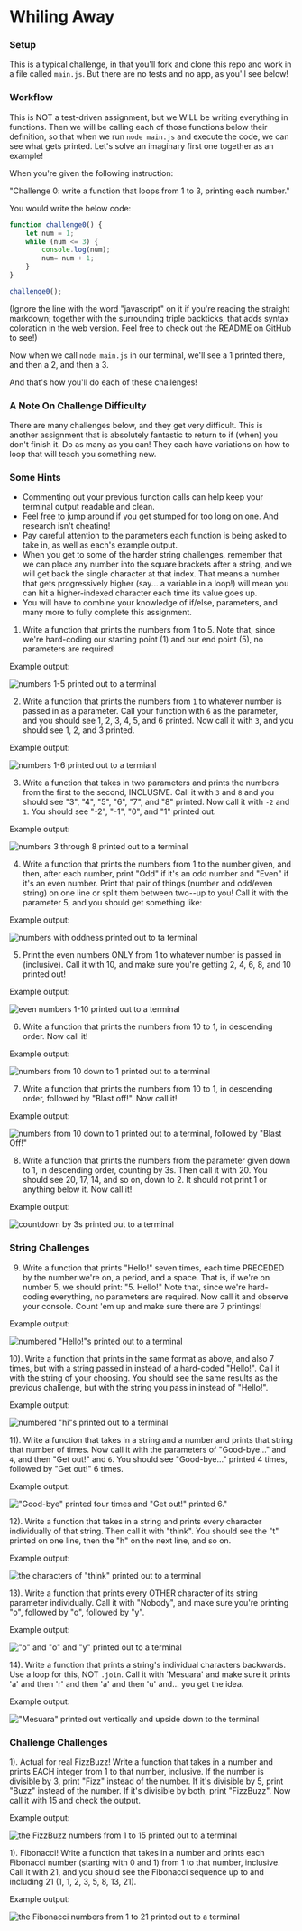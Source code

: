 # Whiling Away

### Setup

This is a typical challenge, in that you'll fork and clone this repo and work in a file called `main.js`. But there are no tests and no app, as you'll see below!


### Workflow

This is NOT a test-driven assignment, but we WILL be writing everything in functions. Then we will be calling each of those functions below their definition, so that when we run `node main.js` and execute the code, we can see what gets printed. Let's solve an imaginary first one together as an example!

When you're given the following instruction:

"Challenge 0: write a function that loops from 1 to 3, printing each number."

You would write the below code: 
```javascript
function challenge0() {
    let num = 1;
    while (num <= 3) {
        console.log(num);
        num= num + 1;
    }
}

challenge0();
```
(Ignore the line with the word "javascript" on it if you're reading the straight markdown; together with the  surrounding triple backticks, that adds syntax coloration in the web version. Feel free to check out the README on GitHub to see!)

Now when we call `node main.js` in our terminal, we'll see a 1 printed there, and then a 2, and then a 3.

And that's how you'll do each of these challenges!


### A Note On Challenge Difficulty

There are many challenges below, and they get very difficult. This is another assignment that is absolutely fantastic to return to if (when) you don't finish it. Do as many as you can! They each have variations on how to loop that will teach you something new.


### Some Hints

* Commenting out your previous function calls can help keep your terminal output readable and clean.
* Feel free to jump around if you get stumped for too long on one. And research isn't cheating!
* Pay careful attention to the parameters each function is being asked to take in, as well as each's example output.
* When you get to some of the harder string challenges, remember that we can place any number into the square brackets after a string, and we will get back the single character at that index. That means a number that gets progressively higher (say... a variable in a loop!) will mean you can hit a higher-indexed character each time its value goes up.
* You will have to combine your knowledge of if/else, parameters, and many more to fully complete this assignment.



1) Write a function that prints the numbers from 1 to 5. Note that, since we're hard-coding our starting point (1) and our end point (5), no parameters are required!

Example output:

![numbers 1-5 printed out to a terminal](./assets/challenge-1.png)

2) Write a function that prints the numbers from `1` to whatever number is passed in as a parameter. Call your function with `6` as the parameter, and you should see 1, 2, 3, 4, 5, and 6 printed. Now call it with `3`, and you should see 1, 2, and 3 printed.

Example output:

![numbers 1-6 printed out to a termianl](./assets/challenge-2.png)

3) Write a function that takes in two parameters and prints the numbers from the first to the second, INCLUSIVE. Call it with `3` and `8` and you should see "3", "4", "5", "6", "7", and "8" printed. Now call it with `-2` and `1`. You should see "-2", "-1", "0", and "1" printed out.

Example output:

![numbers 3 through 8 printed out to a terminal](./assets/challenge-3.png)

4) Write a function that prints the numbers from 1 to the number given, and then, after each number, print "Odd" if it's an odd number and "Even" if it's an even number. Print that pair of things (number and odd/even string) on one line or split them between two--up to you! Call it with the parameter 5, and you should get something like:

Example output:

![numbers with oddness printed out to ta terminal](./assets/challenge-4.png)

5) Print the even numbers ONLY from 1 to whatever number is passed in (inclusive). Call it with 10, and make sure you're getting 2, 4, 6, 8, and 10 printed out!

Example output:

![even numbers 1-10 printed out to a terminal](./assets/challenge-5.png)

6) Write a function that prints the numbers from 10 to 1, in descending order. Now call it!

Example output:

![numbers from 10 down to 1 printed out to a terminal](./assets/challenge-6.png)

7) Write a function that prints the numbers from 10 to 1, in descending order, followed by "Blast off!". Now call it!

Example output:

![numbers from 10 down to 1 printed out to a terminal, followed by "Blast Off!"](./assets/challenge-7.png)

8) Write a function that prints the numbers from the parameter given down to 1, in descending order, counting by 3s. Then call it with 20. You should see 20, 17, 14, and so on, down to 2. It should not print 1 or anything below it. Now call it!

Example output:

![countdown by 3s printed out to a terminal](./assets/challenge-8.png)



### String Challenges

9) Write a function that prints "Hello!" seven times, each time PRECEDED by the number we're on, a period, and a space. That is, if we're on number 5, we should print: "5. Hello!" Note that, since we're hard-coding everything, no parameters are required. Now call it and observe your console. Count 'em up and make sure there are 7 printings!

Example output:

![numbered "Hello!"s printed out to a terminal](./assets/challenge-9.png)

10). Write a function that prints in the same format as above, and also 7 times, but with a string passed in instead of a hard-coded "Hello!". Call it with the string of your choosing. You should see the same results as the previous challenge, but with the string you pass in instead of "Hello!".

Example output:

![numbered "hi"s printed out to a terminal](./assets/challenge-10.png)

11). Write a function that takes in a string and a number and prints that string that number of times. Now call it with the parameters of "Good-bye..." and `4`, and then "Get out!" and `6`. You should see "Good-bye..." printed 4 times, followed by "Get out!" 6 times.

Example output:

!["Good-bye" printed four times and "Get out!" printed 6."](./assets/challenge-11.png)

12). Write a function that takes in a string and prints every character individually of that string. Then call it with "think". You should see the "t" printed on one line, then the "h" on the next line, and so on.

Example output:

![the characters of "think" printed out to a terminal](./assets/challenge-12.png)

13). Write a function that prints every OTHER character of its string parameter individually. Call it with "Nobody", and make sure you're printing "o", followed by "o", followed by "y".

Example output:

!["o" and "o" and "y" printed out to a terminal](./assets/challenge-13.png)

14). Write a function that prints a string's individual characters backwards. Use a loop for this, NOT `.join`. Call it with 'Mesuara' and make sure it prints 'a' and then 'r' and then 'a' and then 'u' and… you get the idea.

Example output:

!["Mesuara" printed out vertically and upside down to the terminal](./assets/challenge-14.png)



### Challenge Challenges

1). Actual for real FizzBuzz! Write a function that takes in a number and prints EACH integer from 1 to that number, inclusive. If the number is divisible by 3, print "Fizz" instead of the number. If it's divisible by 5, print "Buzz" instead of the number. If it's divisible by both, print "FizzBuzz". Now call it with 15 and check the output.

Example output:

![the FizzBuzz numbers from 1 to 15 printed out to a terminal](./assets/challenge-15.png)

1). Fibonacci! Write a function that takes in a number and prints each Fibonacci number (starting with 0 and 1) from 1 to that number, inclusive. Call it with 21, and you should see the Fibonacci sequence up to and including 21 (1, 1, 2, 3, 5, 8, 13, 21).

Example output:

![the Fibonacci numbers from 1 to 21 printed out to a terminal](./assets/challenge-16.png)
